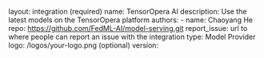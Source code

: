 layout: integration (required)
name: TensorOpera AI
description: Use the latest models on the TensorOpera platform 
authors:
    - name: Chaoyang He
repo: https://github.com/FedML-AI/model-serving.git
report_issue: url to where people can report an issue with the integration 
type: Model Provider
logo: /logos/your-logo.png (optional)
version: 